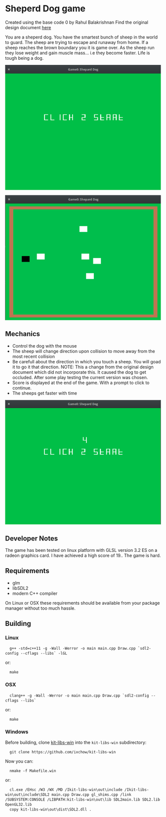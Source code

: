 # Sheperd Dog game

Created using the base code 0 by Rahul Balakrishnan <rbalakr1>
Find the original design document [here](http://graphics.cs.cmu.edu/courses/15-466-f17/game0-designs/hungyuc/)

You are a sheperd dog. You have the smartest bunch of sheep in the world to guard. The sheep are trying to escape and runaway from home.
If a sheep reaches the brown boundary you it is game over.
As the sheep run they lose weight and gain muscle mass... i.e they become faster.
Life is tough being a dog.

![Screenshot](https://github.com/rahulbal/15-466-f17-base0/blob/master/loading.png)

![Gameplay](https://github.com/rahulbal/15-466-f17-base0/blob/master/gameplay.png)
## Mechanics

 - Control the dog with the mouse
 - The sheep will change direction upon collision to move away from the most recent collision
 - Be carefull about the direction in which you touch a sheep. You will goad it to go it that direction.
   NOTE: This a change from the original design document which did not incorporate this. It caused the dog to get occluded.
   After some play testing the current version was chosen.
 - Score is displayed at the end of the game. With a prompt to click to continue.
 - The sheeps get faster with time
 
 ![Score](https://github.com/rahulbal/15-466-f17-base0/blob/master/end_game.png)

## Developer Notes

 The game has been tested on linux platform with GLSL version 3.2 ES on a radeon graphics card.
 I have achieved a high score of 19.. The game is hard.

## Requirements

 - glm
 - libSDL2
 - modern C++ compiler

On Linux or OSX these requirements should be available from your package manager without too much hassle.

## Building

### Linux
```
  g++ -std=c++11 -g -Wall -Werror -o main main.cpp Draw.cpp `sdl2-config --cflags --libs` -lGL
```
or:
```
  make
```

### OSX
```
  clang++ -g -Wall -Werror -o main main.cpp Draw.cpp `sdl2-config --cflags --libs`
```
or:
```
  make
```

### Windows

Before building, clone [kit-libs-win](https://github.com/ixchow/kit-libs-win) into the `kit-libs-win` subdirectory:
```
  git clone https://github.com/ixchow/kit-libs-win
```
Now you can:
```
  nmake -f Makefile.win
```
or:
```
  cl.exe /EHsc /W3 /WX /MD /Ikit-libs-win\out\include /Ikit-libs-win\out\include\SDL2 main.cpp Draw.cpp gl_shims.cpp /link /SUBSYSTEM:CONSOLE /LIBPATH:kit-libs-win\out\lib SDL2main.lib SDL2.lib OpenGL32.lib
  copy kit-libs-win\out\dist\SDL2.dll .
```

